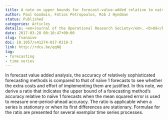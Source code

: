 ```yaml
---
title: A note on upper bounds for forecast-value-added relative to naïve forecasts
author: Paul Goodwin, Fotios Petropoulos, Rob J Hyndman
status: Published
categories: Articles
details: <em>Journal of the Operational Research Society</em>, <b>68</b>(9), 1082–1084
date: 2017-03-28 08:10:47+00:00
slug: fvanaive
doi: 10.1057/s41274-017-0218-3
link: http://rdcu.be/qqNQ
tag:
- forecasting
- time series
---
```


In forecast value added analysis, the accuracy of relatively sophisticated forecasting methods is compared to that of naïve 1 forecasts to see whether the extra costs and effort of implementing them are justified. In this note, we derive a ratio that indicates the upper bound of a forecasting method’s accuracy relative to naïve 1 forecasts when the mean squared error is used to measure one-period-ahead accuracy. The ratio is applicable when a series is stationary or when its first differences are stationary. Formulae for the ratio are presented for several exemplar time series processes.
